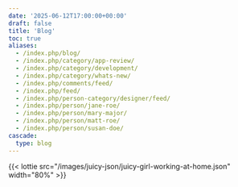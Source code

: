 ```yaml
---
date: '2025-06-12T17:00:00+00:00'
draft: false
title: 'Blog'
toc: true
aliases:
  - /index.php/blog/
  - /index.php/category/app-review/
  - /index.php/category/development/
  - /index.php/category/whats-new/
  - /index.php/comments/feed/
  - /index.php/feed/
  - /index.php/person-category/designer/feed/
  - /index.php/person/jane-roe/
  - /index.php/person/mary-major/
  - /index.php/person/matt-roe/
  - /index.php/person/susan-doe/
cascade:
  type: blog
---
```


{{< lottie src="/images/juicy-json/juicy-girl-working-at-home.json" width="80%" >}}
